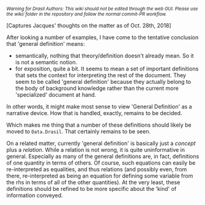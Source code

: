 <small><i>Warning for Drasil Authors: This wiki should not be edited through the web GUI. Please use the wiki/ folder in the repository and follow the normal commit-PR workflow.</i></small>

[Captures Jacques' thoughts on the matter as of Oct. 28th, 2018]

After looking a number of examples, I have come to the tentative conclusion that 'general definition' means:
- semantically, nothing that theory/definition doesn't already mean. So it is not a semantic notion.
- for exposition, quite a bit. It seems to mean a set of important definitions that sets the context for interpreting the rest of the document. They seem to be called 'general definition' because they actually belong to the body of background knowledge rather than the current more 'specialized' document at hand.

In other words, it might make most sense to view 'General Definition' as a narrative device. How that is handled, exactly, remains to be decided.

Which makes me thing that a number of these definitions should likely be moved to `Data.Drasil`. That certainly remains to be seen.

On a related matter, currently 'general definition' is basically just a _concept_ plus a _relation_. While a relation is not wrong, it is quite uninformative in general. Especially as many of the general definitions are, in fact, definitions of one quantity in terms of others. Of course, such equations can easily be re-interpreted as equalities, and thus relations (and possibly even, from there, re-interpreted as being an equation for defining some variable from the rhs in terms of all of the other quantities). At the very least, these definitions should be refined to be more specific about the 'kind' of information conveyed.